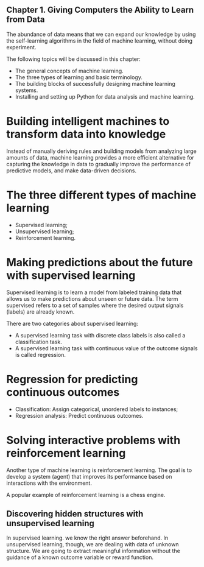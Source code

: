 ## Chapter 1. Giving Computers the Ability to Learn from Data

The abundance of data means that we can expand our knowledge by using the self-learning algorithms in the field of machine learning, without doing experiment.

The following topics will be discussed in this chapter:

* The general concepts of machine learning.
* The three types of learning and basic terminology.
* The building blocks of successfully designing machine learning systems.
* Installing and setting up Python for data analysis and machine learning.

# Building intelligent machines to transform data into knowledge

Instead of manually deriving rules and building models from analyzing large amounts of data, machine learning provides a more efficient alternative for capturing the knowledge in data to gradually improve the performance of predictive models, and make data-driven decisions. 

# The three different types of machine learning

* Supervised learning;
* Unsupervised learning;
* Reinforcement learning.

# Making predictions about the future with supervised learning

Supervised learning is to learn a model from labeled training data that allows us to make predictions about unseen or future data. The term supervised refers to a set of samples where the desired output signals (labels) are already known.

There are two categories about supervised learning:
* A supervised learning task with discrete class labels is also called a classification task.
* A supervised learning task with continuous value of the outcome signals is called regression.

# Regression for predicting continuous outcomes
* Classification: Assign categorical, unordered labels to instances;
* Regression analysis: Predict continuous outcomes.

# Solving interactive problems with reinforcement learning

Another type of machine learning is reinforcement learning. The goal is to develop a system (agent) that improves its performance based on interactions with the environment.

A popular example of reinforcement learning is a chess engine.

## Discovering hidden structures with unsupervised learning

In supervised learning. we know the right answer beforehand. In unsupervised learning, though, we are dealing with data of unknown structure. We are going to extract meaningful information without the guidance of a known outcome variable or reward function.
